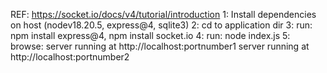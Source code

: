 REF: https://socket.io/docs/v4/tutorial/introduction
1: Install dependencies on host (nodev18.20.5, express@4, sqlite3)
2: cd to application dir
3: run: npm install express@4, npm install socket.io
4: run: node index.js
5: browse: 
    server running at http://localhost:portnumber1
    server running at http://localhost:portnumber2
